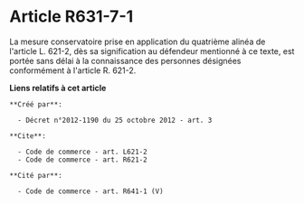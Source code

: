 # Article R631-7-1

La mesure conservatoire prise en application du quatrième alinéa de l'article L. 621-2, dès sa signification au défendeur
mentionné à ce texte, est portée sans délai à la connaissance des personnes désignées conformément à l'article R. 621-2.

**Liens relatifs à cet article**

	**Créé par**:

	  - Décret n°2012-1190 du 25 octobre 2012 - art. 3

	**Cite**:

	  - Code de commerce - art. L621-2
	  - Code de commerce - art. R621-2

	**Cité par**:

	  - Code de commerce - art. R641-1 (V)
